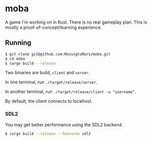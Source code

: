 # moba

A game I'm working on in Rust. There is no real gameplay plan.
This is mostly a proof-of-concept/learning experience.

## Running
```bash
$ git clone git@github.com:MovingtoMars/moba.git
$ cd moba
$ cargo build --release
```

Two binaries are build, `client` and `server`.

In one terminal, run `./target/release/server`.

In another terminal, run `./target/release/client -u "username"`.

By default, the client connects to localhost.

### SDL2

You may get better performance using the SDL2 backend.

```bash
$ cargo build --release --features sdl2
```
